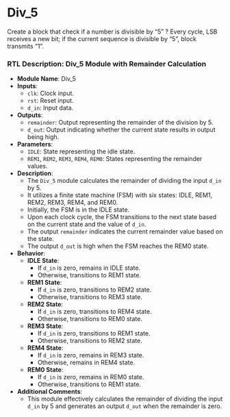 # Div_5
 Create a block that check if a number is divisible by “5” ?  Every cycle, LSB receives a new bit; if the current sequence is divisible by “5”, block transmits “1”.


### RTL Description: Div_5 Module with Remainder Calculation

- **Module Name**: Div_5
- **Inputs**:
  - `clk`: Clock input.
  - `rst`: Reset input.
  - `d_in`: Input data.
- **Outputs**:
  - `remainder`: Output representing the remainder of the division by 5.
  - `d_out`: Output indicating whether the current state results in output being high.
- **Parameters**:
  - `IDLE`: State representing the idle state.
  - `REM1`, `REM2`, `REM3`, `REM4`, `REM0`: States representing the remainder values.
- **Description**:
  - The `Div_5` module calculates the remainder of dividing the input `d_in` by 5.
  - It utilizes a finite state machine (FSM) with six states: IDLE, REM1, REM2, REM3, REM4, and REM0.
  - Initially, the FSM is in the IDLE state.
  - Upon each clock cycle, the FSM transitions to the next state based on the current state and the value of `d_in`.
  - The output `remainder` indicates the current remainder value based on the state.
  - The output `d_out` is high when the FSM reaches the REM0 state.
- **Behavior**:
  - **IDLE State**: 
    - If `d_in` is zero, remains in IDLE state.
    - Otherwise, transitions to REM1 state.
  - **REM1 State**: 
    - If `d_in` is zero, transitions to REM2 state.
    - Otherwise, transitions to REM3 state.
  - **REM2 State**: 
    - If `d_in` is zero, transitions to REM4 state.
    - Otherwise, transitions to REM0 state.
  - **REM3 State**: 
    - If `d_in` is zero, transitions to REM1 state.
    - Otherwise, transitions to REM2 state.
  - **REM4 State**: 
    - If `d_in` is zero, remains in REM3 state.
    - Otherwise, remains in REM4 state.
  - **REM0 State**: 
    - If `d_in` is zero, remains in REM0 state.
    - Otherwise, transitions to REM1 state.
- **Additional Comments**:
  - This module effectively calculates the remainder of dividing the input `d_in` by 5 and generates an output `d_out` when the remainder is zero.
